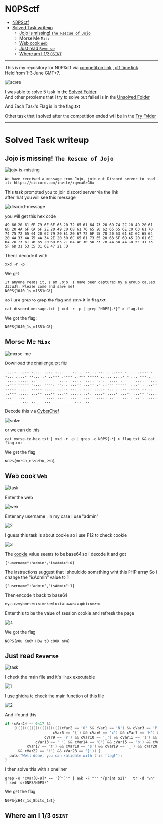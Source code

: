 # N0PSctf
- [N0PSctf](#n0psctf)
- [Solved Task writeup](#solved-task-writeup)
  - [Jojo is missing! `The Rescue of Jojo`](#jojo-is-missing-the-rescue-of-jojo)
  - [Morse Me `Misc`](#morse-me-misc)
  - [Web cook `Web`](#web-cook-web)
  - [Just read `Reverse`](#just-read-reverse)
  - [Where am I 1/3 `OSINT`](#where-am-i-13-osint)
---
This is my repository for N0PSctf via [<ins>competition link<ins>](https://ctf.nops.re/) , [<ins>ctf time link<ins>](https://ctftime.org/event/2358) <br>
Held from 1-3 June GMT+7.

![score](resource/score.png)

I was able to solve 5 task in the [Solved Folder](SOLVED/) <br>
And other problems that i try to solve but failed is in the [Unsolved Folder](UNSOLVED/)

And Each Task's Flag is in the flag.txt

Other task that i solved after the competition ended will be in the [Try Folder](TRY/)


---

# Solved Task writeup
## Jojo is missing! `The Rescue of Jojo`
![jojo-is-missing](resource/jojo-is-missing/task.png)
```
We have received a message from Jojo, join out Discord server to read it: https://discord.com/invite/xqvnaGzG6x
```

This task prompted you to join discord server via the link<br>
after that you will see this message

![discord-message](resource/jojo-is-missing/discord-message.png)<br>

you will get this hex code<br>
```
49 66 20 61 6E 79 6F 6E 65 20 72 65 61 64 73 20 69 74 2C 20 49 20 61 6D 20 4A 6F 6A 6F 2E 20 49 20 68 61 76 65 20 62 65 65 6E 20 63 61 70 74 75 72 65 64 20 62 79 20 61 20 67 72 6F 75 70 20 63 61 6C 6C 65 64 20 4A 33 4A 75 4A 34 2E 20 50 6C 65 61 73 65 20 63 6F 6D 65 20 61 6E 64 20 73 61 76 65 20 6D 65 21 0A 4E 30 50 53 7B 4A 30 4A 30 5F 31 73 5F 6D 31 53 35 31 6E 47 21 7D
```
Then I decode it with <br>
```
xxd -r -p
```
We get 
```
If anyone reads it, I am Jojo. I have been captured by a group called J3JuJ4. Please come and save me!
N0PS{J0J0_1s_m1S51nG!}
```
so i use grep to grep the flag and save it in flag.txt
```
cat discord-message.txt | xxd -r -p | grep "N0PS{.*}" > flag.txt
```
We got the flag:
``` 
N0PS{J0J0_1s_m1S51nG!}
```
## Morse Me `Misc`

![morse-me](resource/morse-me/task.png)<br>

Download the [challenge.txt](/SOLVED/morse-me/challenge.txt) file<br>
```
....- ...-- -.... ..-. -.... . -.... --... --... ..--- -.... .---- --... ....- --... .- ..--- .---- ..--- ----- ..... ....- -.... ---.. -.... ..... ..--- ----- -.... -.... -.... -.-. -.... .---- -.... --... ..--- ----- -.... ----. --... ...-- ...-- .- ..--- ----- ....- . ...-- ----- ..... ----- ..... ...-- --... -... ....- -.. ...-- ----- --... ..--- ..... ...-- ...-- ...-- ..... ..-. ....- ....- ...-- ...-- -.... ...-- ...-- ----- -.... ....- ...-- ...-- ..... ..--- ..... ..-. ..... ----- --... ..--- ...-- ----- --... -..
```
Decode this via [CyberChef](https://gchq.github.io/CyberChef/)<br>

![solve](resource/morse-me/solve.png)<br>

or we can do this
```
cat morse-to-hex.txt | xxd -r -p | grep -o N0PS{.*} > flag.txt && cat flag.txt
```
We get the flag
```
N0PS{M0rS3_D3c0d3R_Pr0}
```
## Web cook `Web`
![task](resource/web-cook/task.png)<br>

Enter the web

![web](resource/web-cook/web.png)<br>

Enter any username , in my case i use "admin"

![2](resource/web-cook/2.png)<br>

I guess this task is about cookie so i use F12 to check cookie

![3](resource/web-cook/3.png)<br>

The [cookie](SOLVED\web-cook\cook.txt) value seems to be base64 so i decode it and got
```
{"username":"admin","isAdmin":0}
```
The instructions suggest that i should do something wiht this PHP array
So i change the "isAdmin" value to 1 
```
{"username":"admin","isAdmin":1}
```
Then encode it back to base64
```
eyJ1c2VybmFtZSI6ImFkbWluIiwiaXNBZG1pbiI6MX0K
```
Enter this to be the value of session cookie and refresh the page 

![4](resource/web-cook/4.png)<br>

We got the flag
```
N0PS{y0u_Kn0W_H0w_t0_c00K_n0W}
```
## Just read `Reverse`

![task](resource/just-read/task.png)<br>

I check the main file and it's linux executable

![1](resource/just-read/1.png)<br>

I use ghidra to check the main function of this file

![2](resource/just-read/2.png)<br>

And i found this 

```c
if (sVar24 == 0x17 &&
    ((((((((((((((((((((((cVar2 == '0' && cVar1 == 'N') && cVar3 == 'P') && cVar4 == 'S') &&
                      cVar5 == '{') && cVar6 == 'c') && cVar7 == 'H') && cVar8 == '4') &&
                  cVar9 == 'r') && cVar10 == '_') && cVar11 == '1') && cVar12 == 's') &&
              cVar13 == '_') && cVar14 == '8') && cVar15 == 'b') && cVar16 == 'i') &&
          cVar17 == 't') && cVar18 == 's') && cVar19 == '_') && cVar20 == '1') && cVar21 == 'N')
      && cVar22 == 't') && cVar23 == '}')) {
  puts("Well done, you can validate with this flag!");
}
```
I then solve this with a oneliner
```
grep -o "cVar[0-9]* == '[^']'" | awk -F "'" '{print $2}' | tr -d "\n" | sed 's/0NPS/N0PS/'
```
We get the flag
```
N0PS{cH4r_1s_8bits_1Nt}
```






## Where am I 1/3 `OSINT`

